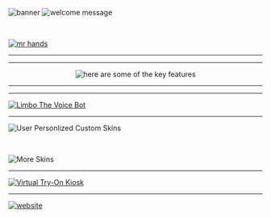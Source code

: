 ![banner](https://github.com/arpy8/Limbo/assets/74809468/60239601-e3c4-47ad-8527-03a4f3d2def8)
![welcome message](https://github.com/arpy8/Limbo/assets/74809468/fa9023c4-ce27-4f39-a114-e25b57f2c23c)

<br>  

[![mr hands](https://github.com/arpy8/Hastakriti/assets/74809468/235a0512-5ec9-449a-8a2c-c7a5fb965b58)](https://youtu.be/J1CK0fdVMpE)

<hr>
<hr>

<center><img src="https://github.com/arpy8/Hastakriti/assets/74809468/87d78858-33bf-4f9c-b54f-4cf186c5d986" alt="here are some of the key features"></center>

<hr>
<hr>

[![Limbo The Voice Bot](https://github.com/arpy8/Hastakriti/assets/74809468/c75bff75-0a10-427d-9ab9-8329b67c569b)](https://youtu.be/4pgBAKzHl-4)

<hr>

![User Personlized Custom Skins](https://github.com/arpy8/Hastakriti/assets/74809468/c10742f9-c8e3-4119-9e53-2b3796ffb67f)

<br>

![More Skins](https://github.com/arpy8/Hastakriti/assets/74809468/8770c544-5ad0-4e15-a7aa-14b8a3921a30)

<hr>

[![Virtual Try-On Kiosk](https://github.com/arpy8/Hastakriti/assets/74809468/93cd20a7-de9e-407c-8fc1-3f0a3f4a6995)](https://youtube.com/shorts/NkBH4w60zgU)

<hr>

[![website](https://github.com/arpy8/Limbo/assets/74809468/524dd388-0bf4-4178-9c30-7af23f2e58ae)](https://hastakriti.vercel.app/)
